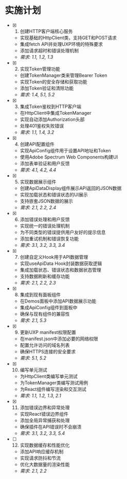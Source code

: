 # 实施计划

- [x] 1. 创建HTTP客户端核心服务
  - 实现基础的HttpClient类，支持GET和POST请求
  - 集成fetch API并处理UXP环境的特殊要求
  - 添加请求超时和错误处理机制
  - _需求: 1.1, 1.2, 1.3_

- [x] 2. 实现Token管理功能
  - 创建TokenManager类来管理Bearer Token
  - 实现Token的安全存储和获取功能
  - 添加Token验证和清除功能
  - _需求: 1.4, 5.1, 5.2_

- [x] 3. 集成Token鉴权到HTTP客户端
  - 在HttpClient中集成TokenManager
  - 实现自动添加Authorization头部
  - 处理401鉴权失败错误
  - _需求: 1.1, 1.4, 3.2_

- [x] 4. 创建API配置组件
  - 实现ApiConfig组件用于设置API地址和Token
  - 使用Adobe Spectrum Web Components构建UI
  - 添加表单验证和用户反馈
  - _需求: 4.1, 4.2, 4.4_

- [x] 5. 实现数据展示组件
  - 创建ApiDataDisplay组件展示API返回的JSON数据
  - 实现加载状态和错误状态的UI展示
  - 支持嵌套JSON数据的展示
  - _需求: 2.1, 2.2, 2.4_

- [x] 6. 添加错误处理和用户反馈
  - 实现统一的错误处理机制
  - 为不同类型的错误提供用户友好的提示信息
  - 添加重试机制和错误恢复功能
  - _需求: 3.1, 3.2, 3.3, 3.4_

- [x] 7. 创建自定义Hook用于API数据管理
  - 实现useApiData Hook封装数据获取逻辑
  - 集成加载状态、错误状态和数据状态管理
  - 支持数据刷新和缓存功能
  - _需求: 2.1, 2.2, 2.3_

- [x] 8. 集成到现有面板组件
  - 在Demos面板中添加API数据展示功能
  - 集成ApiConfig组件到面板中
  - 确保与现有组件的兼容性
  - _需求: 2.1, 5.3_

- [x] 9. 更新UXP manifest权限配置
  - 在manifest.json中添加必要的网络权限
  - 配置允许访问的域名列表
  - 确保HTTPS连接的安全要求
  - _需求: 5.1, 5.2_

- [x] 10. 编写单元测试
  - 为HttpClient类编写单元测试
  - 为TokenManager类编写测试用例
  - 为React组件编写渲染和交互测试
  - _需求: 1.1, 1.2, 1.3, 2.1_

- [x] 11. 添加错误边界和异常处理
  - 实现React错误边界组件
  - 添加全局异常捕获和处理
  - 确保插件在API错误时不会崩溃
  - _需求: 3.1, 3.2, 3.3, 5.4_

- [ ] 12. 实现数据缓存和性能优化
  - 添加API响应缓存机制
  - 实现请求防抖和节流
  - 优化大数据量的渲染性能
  - _需求: 2.1, 2.2_